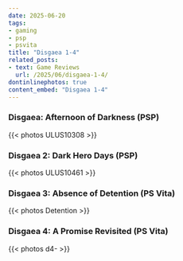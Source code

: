 ```yaml
---
date: 2025-06-20
tags:
- gaming
- psp
- psvita
title: "Disgaea 1-4"
related_posts:
- text: Game Reviews
  url: /2025/06/disgaea-1-4/
dontinlinephotos: true
content_embed: "Disgaea 1-4"
---
```


### Disgaea: Afternoon of Darkness (PSP)

{{< photos ULUS10308 >}}

### Disgaea 2: Dark Hero Days (PSP)

{{< photos ULUS10461 >}}

### Disgaea 3: Absence of Detention (PS Vita)

{{< photos Detention >}}

### Disgaea 4: A Promise Revisited (PS Vita)

{{< photos d4- >}}